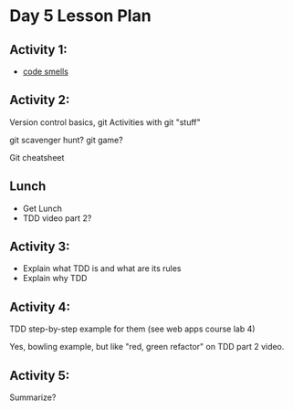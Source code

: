 # Day 5 Lesson Plan

## Activity 1:

- [code smells](../activities/activity5-1codeSmells.md)

## Activity 2:

Version control basics, git
Activities with git "stuff"

git scavenger hunt?
git game?

Git cheatsheet

## Lunch

- Get Lunch
- TDD video part 2?

## Activity 3:

- Explain what TDD is and what are its rules
- Explain why TDD

## Activity 4:

TDD step-by-step example for them (see web apps course lab 4)

Yes, bowling example, but like "red, green refactor" on TDD part 2 video.

## Activity 5:

Summarize?
